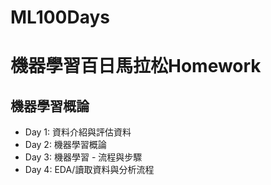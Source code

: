 # ML100Days
# 機器學習百日馬拉松Homework
##  機器學習概論
* Day 1: 資料介紹與評估資料
* Day 2: 機器學習概論
* Day 3: 機器學習 - 流程與步驟
* Day 4: EDA/讀取資料與分析流程

